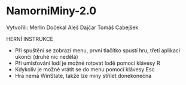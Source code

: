 # NamorniMiny-2.0

Vytvořili:
Merlin Dočekal
Aleš Dajčar
Tomáš Cabejšek



HERNÍ INSTRUKCE
- Při spuštění se zobrazí menu, první tlačítko spustí hru, třetí aplikaci ukončí (druhé nic nedělá)
- Při umisťování lodí je možné rotovat lodě pomocí klávesy R
- Kdykoliv je možné vrátit se do menu pomocí klávesy Esc
- Hra nemá WinState, takže lze miny střílet donekonečna
